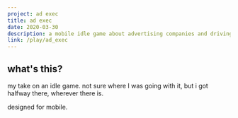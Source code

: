```yaml
---
project: ad exec
title: ad exec
date: 2020-03-30
description: a mobile idle game about advertising companies and driving custom
link: /play/ad_exec
---
```


## what's this?
my take on an idle game. not sure where I was going with it, but i got halfway there, wherever there is.

designed for mobile.
